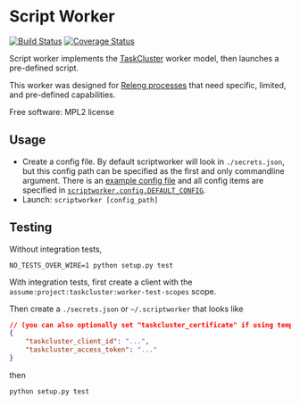 Script Worker
===============================

[![Build Status](https://travis-ci.org/escapewindow/scriptworker.svg?branch=master)](https://travis-ci.org/escapewindow/scriptworker) [![Coverage Status](https://coveralls.io/repos/github/escapewindow/scriptworker/badge.svg?branch=master)](https://coveralls.io/github/escapewindow/scriptworker?branch=master)

Script worker implements the [TaskCluster](http://docs.taskcluster.net/queue/worker-interaction/) worker model, then launches a pre-defined script.

This worker was designed for [Releng processes](https://bugzilla.mozilla.org/show_bug.cgi?id=1245837) that need specific, limited, and pre-defined capabilities.

Free software: MPL2 license

Usage
-----
* Create a config file.  By default scriptworker will look in `./secrets.json`, but this config path can be specified as the first and only commandline argument.  There is an [example config file](https://github.com/escapewindow/scriptworker/blob/master/config_example.json) and all config items are specified in [`scriptworker.config.DEFAULT_CONFIG`](https://github.com/escapewindow/scriptworker/blob/master/scriptworker/config.py#L13-L45).
* Launch: `scriptworker [config_path]`

Testing
-------
Without integration tests,

`NO_TESTS_OVER_WIRE=1 python setup.py test`

With integration tests, first create a client with the `assume:project:taskcluster:worker-test-scopes` scope.

Then  create a `./secrets.json` or `~/.scriptworker` that looks like

```json
// (you can also optionally set "taskcluster_certificate" if using temp credentials)
{
    "taskcluster_client_id": "...",
    "taskcluster_access_token": "..."
}
```


then

`python setup.py test`
